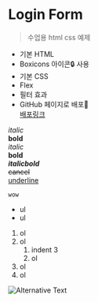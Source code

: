 # Login Form

> 수업용 html css 예제

<!-- 인용문 -->

- 기본 HTML
- Boxicons 아이콘🔒 사용
- 기본 CSS
- Flex
- 필터 효과
- GitHub 페이지로 배포🚀  
  [배포링크](https://lynpark.github.io/0312-Login-Form/)

_italic_  
**bold**  
_italic_  
**bold**  
**_italicbold_**  
~~cancel~~  
<u>underline</u>

```
wow
```

- ul
- ul

1. ol
1. ol
   1. indent 3
   1. ol
1. ol
1. ol

![Alternative Text](https://source.unsplash.com/random/300x300/?programming)
